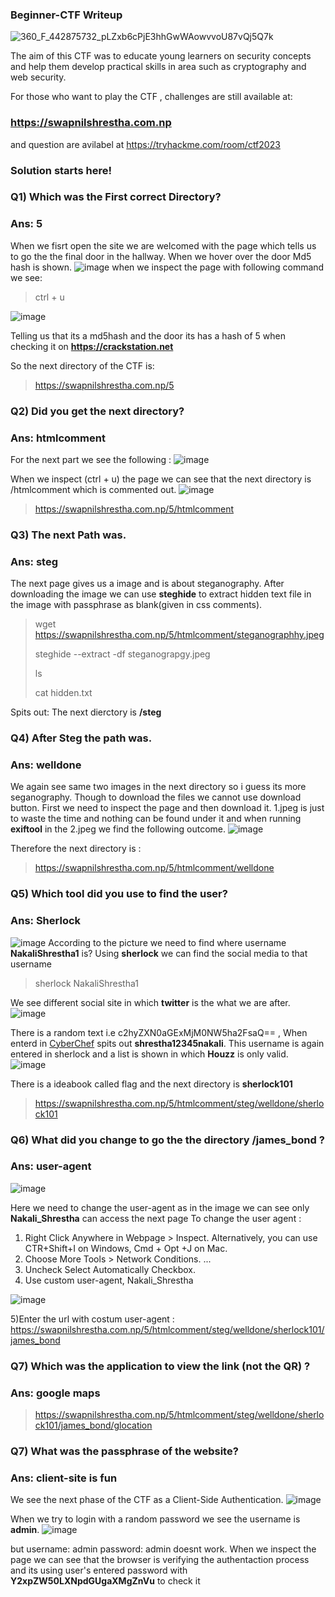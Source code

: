 ### Beginner-CTF Writeup

![360_F_442875732_pLZxb6cPjE3hhGwWAowvvoU87vQj5Q7k](https://user-images.githubusercontent.com/68239030/216055661-14b53aa5-ab35-4a01-ae01-0dcbcf6e5111.jpg)

 The aim of this CTF was to educate young learners on security concepts and help them develop practical skills in area such as cryptography and web security.

For those who want to play the CTF , challenges are still available at:
### https://swapnilshrestha.com.np
and question are avilabel at https://tryhackme.com/room/ctf2023

### Solution starts here!
### Q1) Which was the First correct Directory?
### Ans: 5
When we fisrt open the site we are welcomed with the page which tells us to go the the final door in the hallway. When we hover over the door Md5 hash is shown.
![image](https://user-images.githubusercontent.com/68239030/216240521-4306aa4e-9a4c-482f-b35f-79376d4e3a5a.png)
when we inspect the page with following command we see: 
> ctrl + u

![image](https://user-images.githubusercontent.com/68239030/216240660-be489eae-4656-46c7-87fb-db7fe2c214d9.png)

Telling us that its a md5hash and the door its has a hash of 5 when checking it on  **https://crackstation.net**

So the next directory of the CTF is:
> https://swapnilshrestha.com.np/5

### Q2) Did you get the next directory?
### Ans: htmlcomment
For the next part we see the following : 
![image](https://user-images.githubusercontent.com/68239030/216241429-2149372b-800d-4af8-98db-2bc58d802675.png)

When we inspect (ctrl + u) the page we can see that the next directory is /htmlcomment which is commented out.
![image](https://user-images.githubusercontent.com/68239030/216241612-03b70b95-3d99-47cc-8456-29a8415eff38.png)
>https://swapnilshrestha.com.np/5/htmlcomment

### Q3) The next Path was.
### Ans: steg

The next page gives us a image and is about steganography. After downloading the image we can use **steghide** to extract hidden text file in the image with passphrase as blank(given in css comments). 

>wget https://swapnilshrestha.com.np/5/htmlcomment/steganographhy.jpeg
>
> steghide --extract -df steganograpgy.jpeg
> 
> ls
> 
> cat hidden.txt


Spits out: The next dierctory is **/steg**


### Q4) After Steg the path was.
### Ans: welldone
We again see same two images in the next directory so i guess its more seganography. Though to download the files we cannot use download button. 
First we need to inspect the page and then download it.
1.jpeg is just to waste the time and nothing can be found under it and when running **exiftool** in the 2.jpeg we find the following outcome.
![image](https://user-images.githubusercontent.com/68239030/216247515-0103de39-949d-40f2-9cbb-899e4cc86e76.png)

Therefore the next directory is :
>https://swapnilshrestha.com.np/5/htmlcomment/welldone


### Q5) Which tool did you use to find the user?
### Ans: Sherlock

![image](https://user-images.githubusercontent.com/68239030/216248038-9418c7fa-955d-459f-ae74-2e43fe8187b0.png)
According to the picture we need to find where username **NakaliShrestha1** is? 
Using **sherlock** we can find the social media to that username
>sherlock NakaliShrestha1

We see different social site in which **twitter** is the what we are after.
![image](https://user-images.githubusercontent.com/68239030/216248994-57dc327f-0ade-4608-aa08-2ede62e863d8.png)

There is a random text i.e  c2hyZXN0aGExMjM0NW5ha2FsaQ==  , When enterd in [CyberChef](https://gchq.github.io/CyberChef/) spits out **shrestha12345nakali**.
This username is again entered in sherlock and a list is shown in which **Houzz** is only valid.
![image](https://user-images.githubusercontent.com/68239030/216250230-e3387621-c9e2-45e6-acb3-dd8bde2344d2.png)

There is a ideabook called flag and the next directory is **sherlock101**
>https://swapnilshrestha.com.np/5/htmlcomment/steg/welldone/sherlock101

### Q6) What did you change to go the the directory /james_bond ?
### Ans: user-agent

![image](https://user-images.githubusercontent.com/68239030/216251143-7dc4c056-4c09-481e-a42c-4e5a6103c3ce.png)

Here we need to change the user-agent as in the image we can see only **Nakali_Shrestha** can access the next page
To change the user agent : 
1) Right Click Anywhere in Webpage > Inspect. Alternatively, you can use CTR+Shift+I on Windows, Cmd + Opt +J on Mac.
2) Choose More Tools > Network Conditions. ...
3) Uncheck Select Automatically Checkbox.
4) Use custom user-agent, Nakali_Shrestha

![image](https://user-images.githubusercontent.com/68239030/216252594-59afa70a-f4d2-4090-9ad9-143d5834c34c.png)

5)Enter the url with costum user-agent : https://swapnilshrestha.com.np/5/htmlcomment/steg/welldone/sherlock101/james_bond


### Q7) Which was the application to view the link (not the QR) ?
### Ans: google maps

>https://swapnilshrestha.com.np/5/htmlcomment/steg/welldone/sherlock101/james_bond/glocation

### Q7) What was the passphrase of the website? 
### Ans: client-site is fun
We see the next phase of the CTF as a Client-Side Authentication.
![image](https://user-images.githubusercontent.com/68239030/216253489-029f7332-cef5-4237-989d-6c2269dba35d.png)

When we try to login with a random password we see the username is **admin**. ![image](https://user-images.githubusercontent.com/68239030/216253694-dc8475e8-7a78-4739-997c-768756aae450.png)

but username: admin password: admin doesnt work. 
When we inspect the page we can see that the browser is verifying the authentaction process and its using user's entered password with **Y2xpZW50LXNpdGUgaXMgZnVu** to check it

